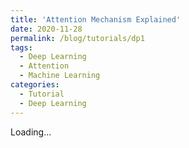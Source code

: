 ```yaml
---
title: 'Attention Mechanism Explained'
date: 2020-11-28
permalink: /blog/tutorials/dp1
tags:
  - Deep Learning
  - Attention
  - Machine Learning
categories:
  - Tutorial
  - Deep Learning
---
```


Loading...
